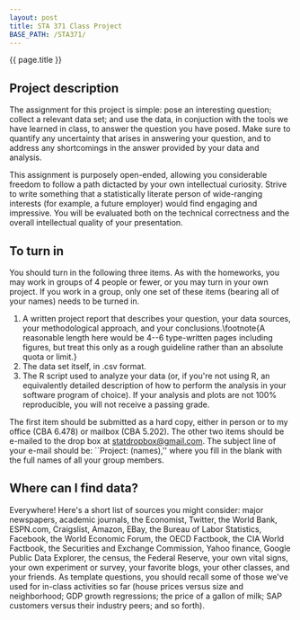 ```yaml
---
layout: post
title: STA 371 Class Project
BASE_PATH: /STA371/
---
```

{{ page.title }}


Project description
-------------------

The assignment for this project is simple: pose an interesting question; collect a relevant data set; and use the data, in conjuction with the tools we have learned in class, to answer the question you have posed.  Make sure to quantify any uncertainty that arises in answering your question, and to address any shortcomings in the answer provided by your data and analysis.

This assignment is purposely open-ended, allowing you considerable freedom to follow a path dictacted by your own intellectual curiosity.  Strive to write something that a statistically literate person of wide-ranging interests (for example, a future employer) would find engaging and impressive.  You will be evaluated both on the technical correctness and the overall intellectual quality of your presentation.   


To turn in
----------

You should turn in the following three items.  As with the homeworks, you may work in groups of 4 people or fewer, or you may turn in your own project.  If you work in a group, only one set of these items (bearing all of your names) needs to be turned in.  
1) A written project report that describes your question, your data sources, your methodological approach, and your conclusions.\footnote{A reasonable length here would be 4--6 type-written pages including figures, but treat this only as a rough guideline rather than an absolute quota or limit.}
2) The data set itself, in .csv format.
3)  The R script used to analyze your data (or, if you're not using R, an equivalently detailed description of how to perform the analysis in your software program of choice).  If your analysis and plots are not 100$\%$ reproducible, you will not receive a passing grade.


The first item should be submitted as a hard copy, either in person or to my office (CBA 6.478) or mailbox (CBA 5.202).  The other two items should be e-mailed to the drop box at [statdropbox@gmail.com](statdropbox@gmail.com).  The subject line of your e-mail should be: ``Project: (names),'' where you fill in the blank with the full names of all your group members.


Where can I find data?
----------------------

Everywhere!  Here's a short list of sources you might consider: major newspapers, academic journals, the Economist, Twitter, the World Bank, ESPN.com, Craigslist, Amazon, EBay, the Bureau of Labor Statistics, Facebook, the World Economic Forum, the OECD Factbook, the CIA World Factbook, the Securities and Exchange Commission, Yahoo finance, Google Public Data Explorer, the census, the Federal Reserve, your own vital signs, your own experiment or survey, your favorite blogs, your other classes, and your friends.  As template questions, you should recall some of those we've used for in-class activities so far (house prices versus size and neighborhood; GDP growth regressions; the price of a gallon of milk; SAP customers versus their industry peers; and so forth).